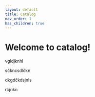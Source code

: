 ```yaml
---
layout: default
title: Catalog
nav_order: 1
has_children: true
---
```


# Welcome to catalog!

vgldjknhl

sčkncsdlčkn

dkgdčkdsjnls

rčjnkn